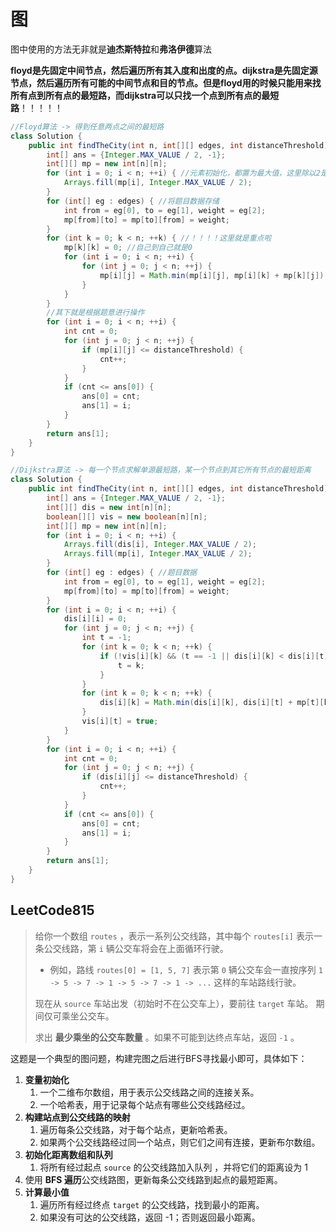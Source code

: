 # 图

图中使用的方法无非就是**迪杰斯特拉**和**弗洛伊德**算法

**floyd是先固定中间节点，然后遍历所有其入度和出度的点。dijkstra是先固定源节点，然后遍历所有可能的中间节点和目的节点。但是floyd用的时候只能用来找所有点到所有点的最短路，而dijkstra可以只找一个点到所有点的最短路**！！！！！

```java
//Floyd算法 -> 得到任意两点之间的最短路
class Solution {
    public int findTheCity(int n, int[][] edges, int distanceThreshold) {
        int[] ans = {Integer.MAX_VALUE / 2, -1};
        int[][] mp = new int[n][n];
        for (int i = 0; i < n; ++i) { //元素初始化，都置为最大值，这里除以2是因为要进行相加，防止溢出
            Arrays.fill(mp[i], Integer.MAX_VALUE / 2);
        }
        for (int[] eg : edges) { //将题目数据存储
            int from = eg[0], to = eg[1], weight = eg[2];
            mp[from][to] = mp[to][from] = weight;
        }
        for (int k = 0; k < n; ++k) { //！！！！这里就是重点啦
            mp[k][k] = 0; //自己到自己就是0
            for (int i = 0; i < n; ++i) {
                for (int j = 0; j < n; ++j) {
                    mp[i][j] = Math.min(mp[i][j], mp[i][k] + mp[k][j]); //动态规划的状态方程  也就是把最小值存起来，直接到还是中间有个过渡。
                }
            }
        }
        //其下就是根据题意进行操作
        for (int i = 0; i < n; ++i) {
            int cnt = 0;
            for (int j = 0; j < n; ++j) {
                if (mp[i][j] <= distanceThreshold) {
                    cnt++;
                }
            }
            if (cnt <= ans[0]) {
                ans[0] = cnt;
                ans[1] = i;
            }
        }
        return ans[1];
    }
}
```

```java
//Dijkstra算法 -> 每一个节点求解单源最短路，某一个节点到其它所有节点的最短距离
class Solution {
    public int findTheCity(int n, int[][] edges, int distanceThreshold) {
        int[] ans = {Integer.MAX_VALUE / 2, -1};
        int[][] dis = new int[n][n];
        boolean[][] vis = new boolean[n][n];
        int[][] mp = new int[n][n];
        for (int i = 0; i < n; ++i) {
            Arrays.fill(dis[i], Integer.MAX_VALUE / 2);
            Arrays.fill(mp[i], Integer.MAX_VALUE / 2);
        }
        for (int[] eg : edges) { //题目数据
            int from = eg[0], to = eg[1], weight = eg[2];
            mp[from][to] = mp[to][from] = weight;
        }
        for (int i = 0; i < n; ++i) {
            dis[i][i] = 0;
            for (int j = 0; j < n; ++j) {
                int t = -1;
                for (int k = 0; k < n; ++k) {
                    if (!vis[i][k] && (t == -1 || dis[i][k] < dis[i][t])) {
                        t = k;
                    }
                }
                for (int k = 0; k < n; ++k) {
                    dis[i][k] = Math.min(dis[i][k], dis[i][t] + mp[t][k]);
                }
                vis[i][t] = true;
            }
        }
        for (int i = 0; i < n; ++i) {
            int cnt = 0;
            for (int j = 0; j < n; ++j) {
                if (dis[i][j] <= distanceThreshold) {
                    cnt++;
                }
            }
            if (cnt <= ans[0]) {
                ans[0] = cnt;
                ans[1] = i;
            }
        }
        return ans[1];
    }
}
```

## LeetCode815

> 给你一个数组 `routes` ，表示一系列公交线路，其中每个 `routes[i]` 表示一条公交线路，第 `i` 辆公交车将会在上面循环行驶。
>
> - 例如，路线 `routes[0] = [1, 5, 7]` 表示第 `0` 辆公交车会一直按序列 `1 -> 5 -> 7 -> 1 -> 5 -> 7 -> 1 -> ...` 这样的车站路线行驶。
>
> 现在从 `source` 车站出发（初始时不在公交车上），要前往 `target` 车站。 期间仅可乘坐公交车。
>
> 求出 **最少乘坐的公交车数量** 。如果不可能到达终点车站，返回 `-1` 。

这题是一个典型的图问题，构建完图之后进行BFS寻找最小即可，具体如下：

1. **变量初始化**
   1.  一个二维布尔数组，用于表示公交线路之间的连接关系。
   2. 一个哈希表，用于记录每个站点有哪些公交线路经过。
2. **构建站点到公交线路的映射**
   1. 遍历每条公交线路，对于每个站点，更新哈希表。
   2. 如果两个公交线路经过同一个站点，则它们之间有连接，更新布尔数组。
3. **初始化距离数组和队列**
   1. 将所有经过起点 `source` 的公交线路加入队列 ，并将它们的距离设为 1
4. 使用 **BFS 遍历**公交线路图，更新每条公交线路到起点的最短距离。
5. **计算最小值**
   1. 遍历所有经过终点 `target` 的公交线路，找到最小的距离。
   2. 如果没有可达的公交线路，返回 -1；否则返回最小距离。

